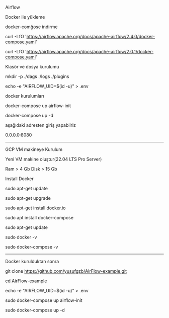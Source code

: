 Airflow

Docker ile yükleme

docker-comğose indirme

curl -LfO 'https://airflow.apache.org/docs/apache-airflow/2.4.0/docker-compose.yaml'

curl -LfO 'https://airflow.apache.org/docs/apache-airflow/2.0.1/docker-compose.yaml'

Klasör ve dosya kurulumu

mkdir -p ./dags ./logs ./plugins

echo -e "AIRFLOW_UID=$(id -u)" > .env

docker kurulumları

docker-compose up airflow-init

docker-compose up -d

aşağıdaki adresten giriş yapabilriz

0.0.0.0:8080

-----------

GCP VM makineye Kurulum

Yeni VM makine oluştur(22.04 LTS Pro Server)
  
  Ram > 4 Gb
  Disk > 15 Gb

Install Docker

sudo apt-get update

sudo apt-get upgrade

sudo apt-get install docker.io

sudo apt install docker-compose


sudo apt-get update

sudo docker -v

sudo docker-compose -v


-----------

Docker kurulduktan sonra

git clone https://github.com/yusufgzb/AirFlow-example.git

cd AirFlow-example

echo -e "AIRFLOW_UID=$(id -u)" > .env

sudo docker-compose up airflow-init

sudo docker-compose up -d
